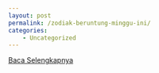 ```yaml
---
layout: post
permalink: /zodiak-beruntung-minggu-ini/
categories:
    - Uncategorized
---
```


[Baca Selengkapnya](/09)